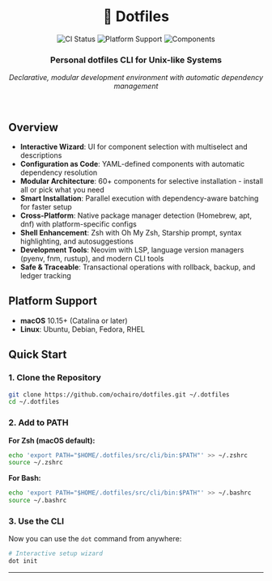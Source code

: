 <div align="center">

# 🔧 Dotfiles

<p>
  <a href="https://github.com/ochairo/dotfiles/actions/workflows/ci.yml" style="text-decoration: none;"><img src="https://github.com/ochairo/dotfiles/actions/workflows/ci.yml/badge.svg?style=flat-square" alt="CI Status" /></a>
  <a href="#platform-support" style="text-decoration: none;"><img src="https://img.shields.io/badge/Platform-macOS%20%7C%20Linux-brightgreen.svg?style=flat-square" alt="Platform Support" /></a>
  <a href="https://github.com/ochairo/dotfiles/tree/main/src/components" style="text-decoration: none;"><img src="https://img.shields.io/github/directory-file-count/ochairo/dotfiles/src%2Fcomponents?type=dir&style=flat-square&label=Components&color=orange" alt="Components" /></a>
</p>

<h3>Personal dotfiles CLI for Unix-like Systems</h3>

<p><em>Declarative, modular development environment with automatic dependency management</em></p>

<br>

</div>

## Overview

- **Interactive Wizard**: UI for component selection with multiselect and descriptions
- **Configuration as Code**: YAML-defined components with automatic dependency resolution
- **Modular Architecture**: 60+ components for selective installation - install all or pick what you need
- **Smart Installation**: Parallel execution with dependency-aware batching for faster setup
- **Cross-Platform**: Native package manager detection (Homebrew, apt, dnf) with platform-specific configs
- **Shell Enhancement**: Zsh with Oh My Zsh, Starship prompt, syntax highlighting, and autosuggestions
- **Development Tools**: Neovim with LSP, language version managers (pyenv, fnm, rustup), and modern CLI tools
- **Safe & Traceable**: Transactional operations with rollback, backup, and ledger tracking

## Platform Support

- **macOS** 10.15+ (Catalina or later)
- **Linux**: Ubuntu, Debian, Fedora, RHEL

## Quick Start

### 1. Clone the Repository

```bash
git clone https://github.com/ochairo/dotfiles.git ~/.dotfiles
cd ~/.dotfiles
```

### 2. Add to PATH

**For Zsh (macOS default):**

```zsh
echo 'export PATH="$HOME/.dotfiles/src/cli/bin:$PATH"' >> ~/.zshrc
source ~/.zshrc
```

**For Bash:**

```bash
echo 'export PATH="$HOME/.dotfiles/src/cli/bin:$PATH"' >> ~/.bashrc
source ~/.bashrc
```

### 3. Use the CLI

Now you can use the `dot` command from anywhere:

```bash
# Interactive setup wizard
dot init
```

---
